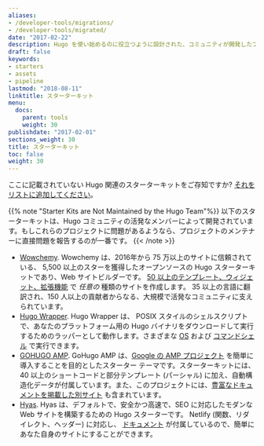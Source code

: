 ```yaml
---
aliases:
- /developer-tools/migrations/
- /developer-tools/migrated/
date: "2017-02-22"
description: Hugo を使い始めるのに役立つように設計された、コミュニティが開発したプロジェクトのリストです。
draft: false
keywords:
- starters
- assets
- pipeline
lastmod: "2018-08-11"
linktitle: スターターキット
menu:
  docs:
    parent: tools
    weight: 30
publishdate: "2017-02-01"
sections_weight: 30
title: スターターキット
toc: false
weight: 30
---
```


ここに記載されていない Hugo 関連のスターターキットをご存知ですか? [それをリストに追加してください][addkit]。

{{% note "Starter Kits are Not Maintained by the Hugo Team"%}}
以下のスターターキットは、Hugo コミュニティの活発なメンバーによって開発されています。もしこれらのプロジェクトに問題があるようなら、プロジェクトのメンテナーに直接問題を報告するのが一番です。
{{< /note >}}

* [Wowchemy][]. Wowchemy は、2016年から 75 万以上のサイトに信頼されている、 5,500 以上のスターを獲得したオープンソースの Hugo スターターキットであり、Web サイトビルダーです。 [50 以上のテンプレート、ウィジェット、拡張機能](https://wowchemy.com/) で _任意の_ 種類のサイトを作成します。 35 以上の言語に翻訳され、150 人以上の貢献者からなる、大規模で活発なコミュニティに支えられています。
* [Hugo Wrapper][hugow]. Hugo Wrapper は、 POSIX スタイルのシェルスクリプトで、あなたのプラットフォーム用の Hugo バイナリをダウンロードして実行するためのラッパーとして動作します。さまざまな [OS][hugow-test] および [コマンドシェル][hugow-test] で実行できます。
* [GOHUGO AMP][]. GoHugo AMP は、[Google の AMP プロジェクト][amp] を簡単に導入することを目的としたスターター テーマです。スターターキットには、40 以上のショートコードと部分テンプレート (パーシャル) に加え、自動構造化データが付属しています。また、このプロジェクトには、[豊富なドキュメントを掲載した別サイト][gohugodocs] も含まれています。
* [Hyas][]. Hyas は、デフォルトで、安全かつ高速で、SEO に対応したモダンな Web サイトを構築するための Hugo スターターです。 Netlify  (関数、リダイレクト、ヘッダー) に対応し、 [ドキュメント](https://gethyas.com/) が付属しているので、簡単にあなた自身のサイトにすることができます。

[Wowchemy]: https://github.com/wowchemy/wowchemy-hugo-modules
[addkit]: https://github.com/gohugoio/hugo/edit/master/docs/content/en/tools/starter-kits.md
[amp]: https://amp.dev
[GOHUGO AMP]: https://github.com/wildhaber/gohugo-amp
[gohugodocs]: https://gohugo-amp.gohugohq.com/
[hugow]: https://github.com/khos2ow/hugo-wrapper
[hugow-test]: https://github.com/khos2ow/hugo-wrapper#tested-on
[Hyas]: https://github.com/h-enk/hyas
